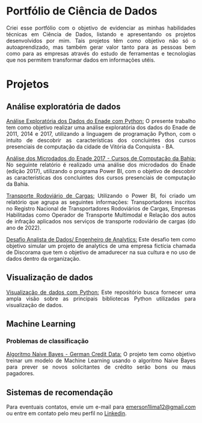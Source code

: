 # Portfólio de Ciência de Dados

<div align="justify">

Criei esse portfólio com o objetivo de evidenciar as minhas habilidades técnicas em Ciência de Dados, listando e apresentando os projetos desenvolvidos por mim. Tais projetos têm como objetivo não só o autoaprendizado, mas também gerar valor tanto para as pessoas bem como para as empresas através do estudo de ferramentas e tecnologias que nos permitem transformar dados em informações utéis.

# Projetos

## Análise exploratória de dados

  [Análise Exploratória dos Dados do Enade com Python:](https://github.com/EmersonLima1/Projeto01/blob/29f38e5943466228a99aa87b20b925eb9803d0f9/Projeto01_An%C3%A1lise_Explorat%C3%B3ria_dos_Dados_do_Enade_com_Python.ipynb) O presente trabalho tem como objetivo realizar uma análise exploratória dos dados do Enade de 2011, 2014 e 2017, utilizando a linguagem de programação Python, com o intuito de descobrir as características dos concluintes dos cursos presenciais de computação da cidade de Vitória da Conquista - BA.
  
  [Análise dos Microdados do Enade 2017 - Cursos de Computação da Bahia:](https://github.com/EmersonLima1/Projeto02/blob/main/README.md) No seguinte relatório é realizado uma análise dos microdados do Enade (edição 2017), utilizando o programa Power BI, com o objetivo de descobrir as características dos concluintes dos cursos presenciais de computação da Bahia.
  
  [Transporte Rodoviário de Cargas:](https://github.com/EmersonLima1/Projeto03/blob/main/README.md) Utilizando o Power BI, foi criado um relatório que agrupa as seguintes informações: Transportadores inscritos no Registro Nacional de Transportadores Rodoviários de Cargas, Empresas Habilitadas como Operador de Transporte Multimodal e Relação dos autos de infração aplicados nos serviços de transporte rodoviário de cargas (do ano de 2022).

  [Desafio Analista de Dados/ Engenheiro de Analytics:](https://github.com/EmersonLima1/Projeto04/blob/main/README.md) Este desafio tem como objetivo simular um projeto de analytics de uma empresa fictícia chamada de Discorama que tem o objetivo de amadurecer na sua cultura e no uso de dados dentro da organização.
  
## Visualização de dados
  
[Visualização de dados com Python:](https://github.com/EmersonLima1/Projeto06/blob/main/README.md) Este repositório busca fornecer uma ampla visão sobre as principais bibliotecas Python utilizadas para visualização de dados.
  
## Machine Learning

### Problemas de classificação

[Algoritmo Naive Bayes - German Credit Data:](https://github.com/EmersonLima1/Projeto05) O projeto tem como objetivo treinar um modelo de Machine Learning usando o algoritmo Naive Bayes para prever se novos solicitantes de crédito serão bons ou maus pagadores.


## Sistemas de recomendação
  
  
Para eventuais contatos, envie um e-mail para [emerson1lima12@gmail.com](mailto:emerson1lima12@gmail.com) ou entre em contato pelo meu perfil no [Linkedin](https://www.linkedin.com/in/emerson-lima-7649851a2/).
